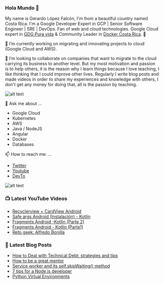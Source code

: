 ### Hola Mundo 👋
My name is Gerardo López Falcón, I'm from a beautiful country named Costa Rica. I'm a Google Developer Expert in GCP | Senior Software Engineer | SRE | DevOps. Fan of web and cloud technologies. Google Cloud expert in [GDG Pura vida](https://twitter.com/gdgpuravida) & Community Leader in [Docker Costa Rica](https://twitter.com/DockerTico). :rocket:

🔭 I’m currently working on migrating and innovating projects to cloud (Google Cloud and AWS). 


🌱 I’m looking to collaborate on companies that want to migrate to the cloud carrying its business to another level. But my most motivation and passion is to help others, it is the reason why I learn things because I love teaching, I like thinking that I could improve other lives. Regularly I write blog posts and made videos in order to share my experiences and knowledge with others, I don't get any money for doing that, all is the passion by teaching.

![alt text](https://media.giphy.com/media/KEG5UtvXUD7WPIhhuy/giphy.gif)

💬 Ask me about ...
  - Google Cloud
  - Kubernetes
  - AWS
  - Java / NodeJS
  - Angular
  - Docker
  - Databases
  
📫 How to reach me: ...
  - [Twitter](https://twitter.com/gelopfalcon)
  - [Youtube](https://www.youtube.com/channel/UCypyV-geyQF6gfBJlhb1DVA?view_as=subscriber)
  - [DevTo](https://dev.to/gelopfalcon)
  
  ![alt text](  https://media.giphy.com/media/7OWuHbNytj2RAiXtaa/giphy.gif)
  
  
### 📺 Latest YouTube Videos
<!-- YOUTUBE:START -->
- [Recyclerview + CardView Android](https://www.youtube.com/watch?v=YG0p5fCItlw)
- [Safe args Android (Instalación) - Kotlin](https://www.youtube.com/watch?v=VAySc3s7kIA)
- [Fragments Android -Kotlin (Parte 2)](https://www.youtube.com/watch?v=Gb5QLhp0Txg)
- [Fragments Android -  Kotlin (Parte1)](https://www.youtube.com/watch?v=bWS5SKq6wNQ)
- [Reto geek: Alfredo Bonilla](https://www.youtube.com/watch?v=WY0b7bDAq5M)
<!-- YOUTUBE:END -->
  
### 📕 Latest Blog Posts
<!-- BLOG-POST-LIST:START -->
- [How to Deal with Technical Debt: strategies and tips](https://dev.to/gelopfalcon/how-to-deal-with-technical-debt-strategies-and-tips-5blh)
- [How to be a great mentor](https://dev.to/gelopfalcon/how-to-be-a-great-mentor-28p8)
- [Service worker and its self.skipWaiting() method](https://dev.to/gelopfalcon/service-worker-and-its-self-skipwaiting-44o5)
- [7 tips for a Node.js developer](https://dev.to/gelopfalcon/7-tips-for-a-node-js-developer-3233)
- [Python Virtual Environments](https://dev.to/gelopfalcon/python-virtual-environments-25gc)
<!-- BLOG-POST-LIST:END -->

  
<!--
**gelopfalcon/gelopfalcon** is a ✨ _special_ ✨ repository because its `README.md` (this file) appears on your GitHub profile.

Here are some ideas to get you started:

- 🔭 I’m currently working on ...
- 🌱 I’m currently learning ...
- 👯 I’m looking to collaborate on ...
- 🤔 I’m looking for help with ...
- 💬 Ask me about ...
- 📫 How to reach me: ...
- 😄 Pronouns: ...
- ⚡ Fun fact: ...
-->
